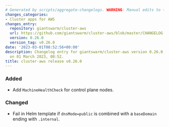```yaml
---
# Generated by scripts/aggregate-changelogs. WARNING: Manual edits to this files will be overwritten.
changes_categories:
- Cluster apps for AWS
changes_entry:
  repository: giantswarm/cluster-aws
  url: https://github.com/giantswarm/cluster-aws/blob/master/CHANGELOG.md#0260---2023-03-01
  version: 0.26.0
  version_tag: v0.26.0
date: '2023-03-01T08:52:56+00:00'
description: Changelog entry for giantswarm/cluster-aws version 0.26.0, published
  on 01 March 2023, 08:52.
title: cluster-aws release v0.26.0
---
```


### Added
- Add `MachineHealthCheck` for control plane nodes.
### Changed
- Fail in Helm template if `dnsMode=public` is combined with a `baseDomain` ending with `.internal`.
